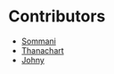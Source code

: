 # Contributors

- [Sommani](sommani@github.com)
- [Thanachart](thanachart.devs@gmail.com)
- [Johny](johny.devs@gmail.com)
